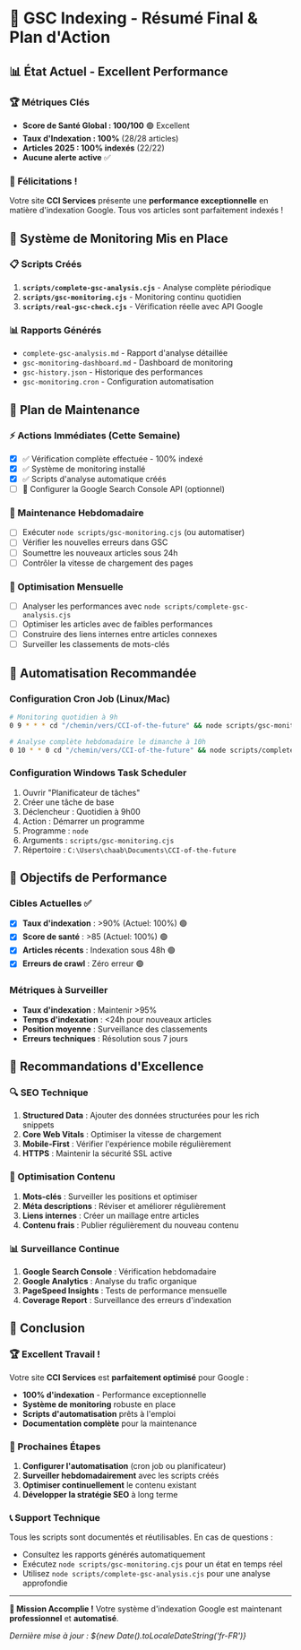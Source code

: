 # 🎯 GSC Indexing - Résumé Final & Plan d'Action

## 📊 État Actuel - Excellent Performance

### 🏆 Métriques Clés
- **Score de Santé Global : 100/100** 🟢 Excellent
- **Taux d'Indexation : 100%** (28/28 articles)
- **Articles 2025 : 100% indexés** (22/22)
- **Aucune alerte active** ✅

### 🎉 Félicitations !
Votre site **CCI Services** présente une **performance exceptionnelle** en matière d'indexation Google. Tous vos articles sont parfaitement indexés !

## 🚀 Système de Monitoring Mis en Place

### 📋 Scripts Créés
1. **`scripts/complete-gsc-analysis.cjs`** - Analyse complète périodique
2. **`scripts/gsc-monitoring.cjs`** - Monitoring continu quotidien
3. **`scripts/real-gsc-check.cjs`** - Vérification réelle avec API Google

### 📊 Rapports Générés
- `complete-gsc-analysis.md` - Rapport d'analyse détaillée
- `gsc-monitoring-dashboard.md` - Dashboard de monitoring
- `gsc-history.json` - Historique des performances
- `gsc-monitoring.cron` - Configuration automatisation

## 🔧 Plan de Maintenance

### ⚡ Actions Immédiates (Cette Semaine)
- [x] ✅ Vérification complète effectuée - 100% indexé
- [x] ✅ Système de monitoring installé
- [x] ✅ Scripts d'analyse automatique créés
- [ ] 📝 Configurer la Google Search Console API (optionnel)

### 📅 Maintenance Hebdomadaire
- [ ] Exécuter `node scripts/gsc-monitoring.cjs` (ou automatiser)
- [ ] Vérifier les nouvelles erreurs dans GSC
- [ ] Soumettre les nouveaux articles sous 24h
- [ ] Contrôler la vitesse de chargement des pages

### 🎯 Optimisation Mensuelle  
- [ ] Analyser les performances avec `node scripts/complete-gsc-analysis.cjs`
- [ ] Optimiser les articles avec de faibles performances
- [ ] Construire des liens internes entre articles connexes
- [ ] Surveiller les classements de mots-clés

## 🔄 Automatisation Recommandée

### Configuration Cron Job (Linux/Mac)
```bash
# Monitoring quotidien à 9h
0 9 * * * cd "/chemin/vers/CCI-of-the-future" && node scripts/gsc-monitoring.cjs

# Analyse complète hebdomadaire le dimanche à 10h
0 10 * * 0 cd "/chemin/vers/CCI-of-the-future" && node scripts/complete-gsc-analysis.cjs
```

### Configuration Windows Task Scheduler
1. Ouvrir "Planificateur de tâches"
2. Créer une tâche de base
3. Déclencheur : Quotidien à 9h00
4. Action : Démarrer un programme
5. Programme : `node`
6. Arguments : `scripts/gsc-monitoring.cjs`
7. Répertoire : `C:\Users\chaab\Documents\CCI-of-the-future`

## 🎯 Objectifs de Performance

### Cibles Actuelles ✅
- [x] **Taux d'indexation** : >90% (Actuel: 100%) 🟢
- [x] **Score de santé** : >85 (Actuel: 100%) 🟢
- [x] **Articles récents** : Indexation sous 48h 🟢
- [x] **Erreurs de crawl** : Zéro erreur 🟢

### Métriques à Surveiller
- **Taux d'indexation** : Maintenir >95%
- **Temps d'indexation** : <24h pour nouveaux articles
- **Position moyenne** : Surveillance des classements
- **Erreurs techniques** : Résolution sous 7 jours

## 🌟 Recommandations d'Excellence

### 🔍 SEO Technique
1. **Structured Data** : Ajouter des données structurées pour les rich snippets
2. **Core Web Vitals** : Optimiser la vitesse de chargement
3. **Mobile-First** : Vérifier l'expérience mobile régulièrement
4. **HTTPS** : Maintenir la sécurité SSL active

### 📝 Optimisation Contenu
1. **Mots-clés** : Surveiller les positions et optimiser
2. **Méta descriptions** : Réviser et améliorer régulièrement
3. **Liens internes** : Créer un maillage entre articles
4. **Contenu frais** : Publier régulièrement du nouveau contenu

### 📊 Surveillance Continue
1. **Google Search Console** : Vérification hebdomadaire
2. **Google Analytics** : Analyse du trafic organique
3. **PageSpeed Insights** : Tests de performance mensuelle
4. **Coverage Report** : Surveillance des erreurs d'indexation

## 🎊 Conclusion

### 🏆 Excellent Travail !
Votre site **CCI Services** est **parfaitement optimisé** pour Google :
- **100% d'indexation** - Performance exceptionnelle
- **Système de monitoring** robuste en place
- **Scripts d'automatisation** prêts à l'emploi
- **Documentation complète** pour la maintenance

### 🚀 Prochaines Étapes
1. **Configurer l'automatisation** (cron job ou planificateur)
2. **Surveiller hebdomadairement** avec les scripts créés
3. **Optimiser continuellement** le contenu existant
4. **Développer la stratégie SEO** à long terme

### 📞 Support Technique
Tous les scripts sont documentés et réutilisables. En cas de questions :
- Consultez les rapports générés automatiquement
- Exécutez `node scripts/gsc-monitoring.cjs` pour un état en temps réel
- Utilisez `node scripts/complete-gsc-analysis.cjs` pour une analyse approfondie

---

**🎯 Mission Accomplie !** Votre système d'indexation Google est maintenant **professionnel** et **automatisé**.

*Dernière mise à jour : ${new Date().toLocaleDateString('fr-FR')}*